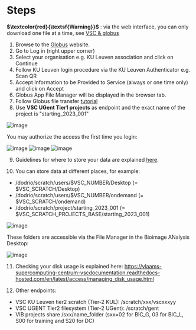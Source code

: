 # Steps

**$\textcolor{red}{\textsf{Warning}}$** : via the web interface, you can only download one file at a time, see [VSC & globus](https://docs.vscentrum.be/en/latest/globus/using_globus_via_web.html)

1. Browse to the [Globus](https://www.globus.org/) website.
2. Go to Log in (right upper corner)
3. Select your organisation e.g. KU Leuven association and click on Continue
4. Follow KU Leuven login procedure via the KU Leuven Authenticator e.g. Scan QR
5. Accept Information to be Provided to Service (always or one time only) and click on Accept
6. Globus App File Manager will be displayed in the browser tab.
7. Follow Globus file transfer [tutorial](https://vlaams-supercomputing-centrum-vscdocumentation.readthedocs-hosted.com/en/latest/globus/managing_and_transferring_files.html#globus-collections-and-endpoints)
8. Use **VSC UGent Tier1 projects** as endpoint and the exact name of the project is "starting_2023_001"

![image](https://user-images.githubusercontent.com/1775952/213488568-e32e144b-d017-4996-85c8-aa82b1266340.png)

 You may authorize the access the first time you login:
 
![image](https://user-images.githubusercontent.com/1775952/213488674-06a2dc3c-664a-409a-bef7-acbbbef2dd43.png)
![image](https://user-images.githubusercontent.com/1775952/213488742-1326bace-f6cb-4f63-9de2-2dcb06d4ae73.png)
![image](https://user-images.githubusercontent.com/1775952/213488873-53e05bd1-5cba-48e8-98f4-9eb2cf81fd74.png)

9. Guidelines for where to store your data are explained [here](https://vlaams-supercomputing-centrum-vscdocumentation.readthedocs-hosted.com/en/latest/access/where_can_i_store_what_kind_of_data.html).

10. You can store data at different places, for example:
- /dodrio/scratch/users/$VSC_NUMBER/Desktop (= $VSC_SCRATCH/Desktop)
- /dodrio/scratch/users/$VSC_NUMBER/ondemand (= $VSC_SCRATCH/ondemand)
- /dodrio/scratch/project/starting_2023_001 (= $VSC_SCRATCH_PROJECTS_BASE/starting_2023_001)

![image](https://user-images.githubusercontent.com/1775952/213489574-493782a0-724e-4c2c-9d44-97b6e20d3f62.png)

These folders are accessible via the File Manager in the Bioimage ANalysis Desktop:

![image](https://user-images.githubusercontent.com/1775952/213487170-89eafc68-9b07-42c1-9cc8-1be64b5e1660.png)

11. Checking your disk usage is explained here: https://vlaams-supercomputing-centrum-vscdocumentation.readthedocs-hosted.com/en/latest/access/managing_disk_usage.html

12. Other endpoints:
- VSC KU Leuven tier2 scratch (Tier-2 KUL): /scratch/xxx/vscxxxyy
- VSC UGENT Tier2 filesystem (Tier-2 UGent): /scratch/gent
- VIB projects share /sxx/name_folder (sxx=02 for BIC_G, 03 for BIC_L, S00 for training and S20 for DC)